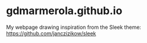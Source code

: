 # gdmarmerola.github.io

My webpage drawing inspiration from the Sleek theme: https://github.com/janczizikow/sleek
